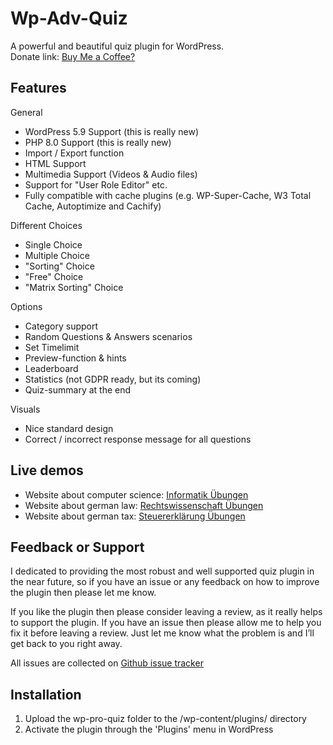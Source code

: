 # Wp-Adv-Quiz

A powerful and beautiful quiz plugin for WordPress.  
Donate link: <a href="https://www.paypal.com/donate?hosted_button_id=7EL8K7ELFWHSY">Buy Me a Coffee?</a>

## Features
General
* WordPress 5.9 Support (this is really new)
* PHP 8.0 Support (this is really new)
* Import / Export function
* HTML Support
* Multimedia Support (Videos & Audio files)
* Support for "User Role Editor" etc.
* Fully compatible with cache plugins (e.g. WP-Super-Cache, W3 Total Cache, Autoptimize and Cachify)

Different Choices
* Single Choice
* Multiple Choice
* "Sorting" Choice
* "Free" Choice
* "Matrix Sorting" Choice

Options
* Category support
* Random Questions & Answers scenarios
* Set Timelimit
* Preview-function & hints
* Leaderboard
* Statistics (not GDPR ready, but its coming)
* Quiz-summary at the end

Visuals
* Nice standard design
* Correct / incorrect response message for all questions

## Live demos
* Website about computer science: <a href="https://www.informatik-verstehen.de/uebungen/informatik-uebungsaufgaben-loesungen/">Informatik Übungen</a>
* Website about german law: <a href="https://www.rechtswissenschaft-verstehen.de/uebungen/rechtswissenschaft-uebungsaufgaben-loesungen/rechtsgeschichte-uebungen/">Rechtswissenschaft Übungen</a>
* Website about german tax: <a target="_blank" href="https://www.steuererklaerung-verstehen.de/uebungen/steuererklaerung-uebungsaufgaben-loesungen/">Steuererklärung Übungen</a>

## Feedback or Support 
I dedicated to providing the most robust and well supported quiz plugin in the near future, so if you have an issue or any feedback on how to improve the plugin then please let me know.

If you like the plugin then please consider leaving a review, as it really helps to support the plugin. If you have an issue then please allow me to help you fix it before leaving a review. Just let me know what the problem is and I’ll get back to you right away.

All issues are collected on <a href="https://github.com/markusbegerow/Wp-Adv-Quiz/issues">Github issue tracker</a>

## Installation

1. Upload the wp-pro-quiz folder to the /wp-content/plugins/ directory
2. Activate the plugin through the 'Plugins' menu in WordPress
